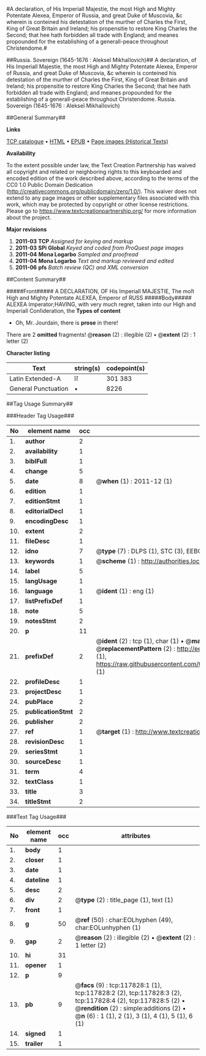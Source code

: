 #A declaration, of His Imperiall Majestie, the most High and Mighty Potentate Alexea, Emperor of Russia, and great Duke of Muscovia, &c wherein is conteined his detestation of the murther of Charles the First, King of Great Britain and Ireland; his propensitie to restore King Charles the Second; that hee hath forbidden all trade with England; and meanes propounded for the establishing of a generall-peace throughout Christendome.#

##Russia. Sovereign (1645-1676 : Alekseĭ Mikhaĭlovich)##
A declaration, of His Imperiall Majestie, the most High and Mighty Potentate Alexea, Emperor of Russia, and great Duke of Muscovia, &c wherein is conteined his detestation of the murther of Charles the First, King of Great Britain and Ireland; his propensitie to restore King Charles the Second; that hee hath forbidden all trade with England; and meanes propounded for the establishing of a generall-peace throughout Christendome.
Russia. Sovereign (1645-1676 : Alekseĭ Mikhaĭlovich)

##General Summary##

**Links**

[TCP catalogue](http://www.ota.ox.ac.uk/tcp/)  • 
[HTML](http://tei.it.ox.ac.uk/tcp/Texts-HTML/free/A76/A76028.html)  • 
[EPUB](http://tei.it.ox.ac.uk/tcp/Texts-EPUB/free/A76/A76028.epub) • 
[Page images (Historical Texts)](https://historicaltexts.jisc.ac.uk/eebo-99865583e)

**Availability**

To the extent possible under law, the Text Creation Partnership has waived all copyright and related or neighboring rights to this keyboarded and encoded edition of the work described above, according to the terms of the CC0 1.0 Public Domain Dedication (http://creativecommons.org/publicdomain/zero/1.0/). This waiver does not extend to any page images or other supplementary files associated with this work, which may be protected by copyright or other license restrictions. Please go to https://www.textcreationpartnership.org/ for more information about the project.

**Major revisions**

1. __2011-03__ __TCP__ *Assigned for keying and markup*
1. __2011-03__ __SPi Global__ *Keyed and coded from ProQuest page images*
1. __2011-04__ __Mona Logarbo__ *Sampled and proofread*
1. __2011-04__ __Mona Logarbo__ *Text and markup reviewed and edited*
1. __2011-06__ __pfs__ *Batch review (QC) and XML conversion*

##Content Summary##

#####Front#####
A DECLARATION, OF His Imperiall MAJESTIE, The moſt High and Mighty Potentate ALEXEA, Emperor of RUSS
#####Body#####
ALEXEA Imperator;HAVING, with very much regret, taken into our High and Imperiall Conſideration, the
**Types of content**

  * Oh, Mr. Jourdain, there is **prose** in there!

There are 2 **omitted** fragments! 
 @__reason__ (2) : illegible (2)  •  @__extent__ (2) : 1 letter (2)

**Character listing**


|Text|string(s)|codepoint(s)|
|---|---|---|
|Latin Extended-A|ĭſ|301 383|
|General Punctuation|•|8226|

##Tag Usage Summary##

###Header Tag Usage###

|No|element name|occ|attributes|
|---|---|---|---|
|1.|__author__|2||
|2.|__availability__|1||
|3.|__biblFull__|1||
|4.|__change__|5||
|5.|__date__|8| @__when__ (1) : 2011-12 (1)|
|6.|__edition__|1||
|7.|__editionStmt__|1||
|8.|__editorialDecl__|1||
|9.|__encodingDesc__|1||
|10.|__extent__|2||
|11.|__fileDesc__|1||
|12.|__idno__|7| @__type__ (7) : DLPS (1), STC (3), EEBO-CITATION (1), PROQUEST (1), VID (1)|
|13.|__keywords__|1| @__scheme__ (1) : http://authorities.loc.gov/ (1)|
|14.|__label__|5||
|15.|__langUsage__|1||
|16.|__language__|1| @__ident__ (1) : eng (1)|
|17.|__listPrefixDef__|1||
|18.|__note__|5||
|19.|__notesStmt__|2||
|20.|__p__|11||
|21.|__prefixDef__|2| @__ident__ (2) : tcp (1), char (1)  •  @__matchPattern__ (2) : ([0-9\-]+):([0-9IVX]+) (1), (.+) (1)  •  @__replacementPattern__ (2) : http://eebo.chadwyck.com/downloadtiff?vid=$1&page=$2 (1), https://raw.githubusercontent.com/textcreationpartnership/Texts/master/tcpchars.xml#$1 (1)|
|22.|__profileDesc__|1||
|23.|__projectDesc__|1||
|24.|__pubPlace__|2||
|25.|__publicationStmt__|2||
|26.|__publisher__|2||
|27.|__ref__|1| @__target__ (1) : http://www.textcreationpartnership.org/docs/. (1)|
|28.|__revisionDesc__|1||
|29.|__seriesStmt__|1||
|30.|__sourceDesc__|1||
|31.|__term__|4||
|32.|__textClass__|1||
|33.|__title__|3||
|34.|__titleStmt__|2||


###Text Tag Usage###

|No|element name|occ|attributes|
|---|---|---|---|
|1.|__body__|1||
|2.|__closer__|1||
|3.|__date__|1||
|4.|__dateline__|1||
|5.|__desc__|2||
|6.|__div__|2| @__type__ (2) : title_page (1), text (1)|
|7.|__front__|1||
|8.|__g__|50| @__ref__ (50) : char:EOLhyphen (49), char:EOLunhyphen (1)|
|9.|__gap__|2| @__reason__ (2) : illegible (2)  •  @__extent__ (2) : 1 letter (2)|
|10.|__hi__|31||
|11.|__opener__|1||
|12.|__p__|9||
|13.|__pb__|9| @__facs__ (9) : tcp:117828:1 (1), tcp:117828:2 (2), tcp:117828:3 (2), tcp:117828:4 (2), tcp:117828:5 (2)  •  @__rendition__ (2) : simple:additions (2)  •  @__n__ (6) : 1 (1), 2 (1), 3 (1), 4 (1), 5 (1), 6 (1)|
|14.|__signed__|1||
|15.|__trailer__|1||
